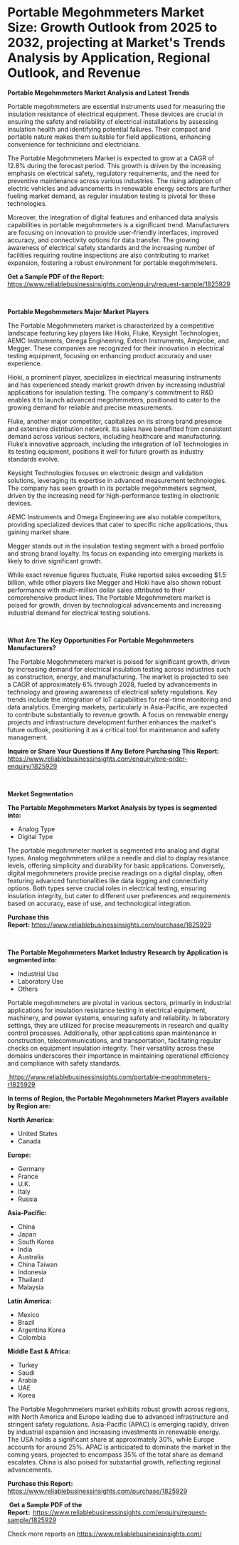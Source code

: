 <p><h1>Portable Megohmmeters Market Size: Growth Outlook from 2025 to 2032, projecting at Market's Trends Analysis by Application, Regional Outlook, and Revenue</h1></p><p><strong>Portable Megohmmeters Market Analysis and Latest Trends</strong></p>
<p><p>Portable megohmmeters are essential instruments used for measuring the insulation resistance of electrical equipment. These devices are crucial in ensuring the safety and reliability of electrical installations by assessing insulation health and identifying potential failures. Their compact and portable nature makes them suitable for field applications, enhancing convenience for technicians and electricians.</p><p>The Portable Megohmmeters Market is expected to grow at a CAGR of 12.8% during the forecast period. This growth is driven by the increasing emphasis on electrical safety, regulatory requirements, and the need for preventive maintenance across various industries. The rising adoption of electric vehicles and advancements in renewable energy sectors are further fueling market demand, as regular insulation testing is pivotal for these technologies. </p><p>Moreover, the integration of digital features and enhanced data analysis capabilities in portable megohmmeters is a significant trend. Manufacturers are focusing on innovation to provide user-friendly interfaces, improved accuracy, and connectivity options for data transfer. The growing awareness of electrical safety standards and the increasing number of facilities requiring routine inspections are also contributing to market expansion, fostering a robust environment for portable megohmmeters.</p></p>
<p><strong>Get a Sample PDF of the Report:&nbsp;</strong> <a href="https://www.reliablebusinessinsights.com/enquiry/request-sample/1825929?utm_campaign=2720&utm_medium=2&utm_source=Github&utm_content=ia&utm_term=28022025&utm_id=portable-megohmmeters">https://www.reliablebusinessinsights.com/enquiry/request-sample/1825929</a></p>
<p>&nbsp;</p>
<p><strong>Portable Megohmmeters Major Market Players</strong></p>
<p><p>The Portable Megohmmeters market is characterized by a competitive landscape featuring key players like Hioki, Fluke, Keysight Technologies, AEMC Instruments, Omega Engineering, Extech Instruments, Amprobe, and Megger. These companies are recognized for their innovation in electrical testing equipment, focusing on enhancing product accuracy and user experience.</p><p>Hioki, a prominent player, specializes in electrical measuring instruments and has experienced steady market growth driven by increasing industrial applications for insulation testing. The company's commitment to R&D enables it to launch advanced megohmmeters, positioned to cater to the growing demand for reliable and precise measurements.</p><p>Fluke, another major competitor, capitalizes on its strong brand presence and extensive distribution network. Its sales have benefitted from consistent demand across various sectors, including healthcare and manufacturing. Fluke’s innovative approach, including the integration of IoT technologies in its testing equipment, positions it well for future growth as industry standards evolve.</p><p>Keysight Technologies focuses on electronic design and validation solutions, leveraging its expertise in advanced measurement technologies. The company has seen growth in its portable megohmmeters segment, driven by the increasing need for high-performance testing in electronic devices.</p><p>AEMC Instruments and Omega Engineering are also notable competitors, providing specialized devices that cater to specific niche applications, thus gaining market share.</p><p>Megger stands out in the insulation testing segment with a broad portfolio and strong brand loyalty. Its focus on expanding into emerging markets is likely to drive significant growth.</p><p>While exact revenue figures fluctuate, Fluke reported sales exceeding $1.5 billion, while other players like Megger and Hioki have also shown robust performance with multi-million dollar sales attributed to their comprehensive product lines. The Portable Megohmmeters market is poised for growth, driven by technological advancements and increasing industrial demand for electrical testing solutions.</p></p>
<p>&nbsp;</p>
<p><strong>What Are The Key Opportunities For Portable Megohmmeters Manufacturers?</strong></p>
<p><p>The Portable Megohmmeters market is poised for significant growth, driven by increasing demand for electrical insulation testing across industries such as construction, energy, and manufacturing. The market is projected to see a CAGR of approximately 6% through 2028, fueled by advancements in technology and growing awareness of electrical safety regulations. Key trends include the integration of IoT capabilities for real-time monitoring and data analytics. Emerging markets, particularly in Asia-Pacific, are expected to contribute substantially to revenue growth. A focus on renewable energy projects and infrastructure development further enhances the market's future outlook, positioning it as a critical tool for maintenance and safety management.</p></p>
<p><strong>Inquire or Share Your Questions If Any Before Purchasing This Report:</strong> <a href="https://www.reliablebusinessinsights.com/enquiry/pre-order-enquiry/1825929?utm_campaign=2720&utm_medium=2&utm_source=Github&utm_content=ia&utm_term=28022025&utm_id=portable-megohmmeters">https://www.reliablebusinessinsights.com/enquiry/pre-order-enquiry/1825929</a></p>
<p>&nbsp;</p>
<p><strong>Market Segmentation</strong></p>
<p><strong>The Portable Megohmmeters Market Analysis by types is segmented into:</strong></p>
<p><ul><li>Analog Type</li><li>Digital Type</li></ul></p>
<p><p>The portable megohmmeter market is segmented into analog and digital types. Analog megohmmeters utilize a needle and dial to display resistance levels, offering simplicity and durability for basic applications. Conversely, digital megohmmeters provide precise readings on a digital display, often featuring advanced functionalities like data logging and connectivity options. Both types serve crucial roles in electrical testing, ensuring insulation integrity, but cater to different user preferences and requirements based on accuracy, ease of use, and technological integration.</p></p>
<p><strong>Purchase this Report:&nbsp;</strong><a href="https://www.reliablebusinessinsights.com/purchase/1825929?utm_campaign=2720&utm_medium=2&utm_source=Github&utm_content=ia&utm_term=28022025&utm_id=portable-megohmmeters">https://www.reliablebusinessinsights.com/purchase/1825929</a></p>
<p>&nbsp;</p>
<p><strong>The Portable Megohmmeters Market Industry Research by Application is segmented into:</strong></p>
<p><ul><li>Industrial Use</li><li>Laboratory Use</li><li>Others</li></ul></p>
<p><p>Portable megohmmeters are pivotal in various sectors, primarily in industrial applications for insulation resistance testing in electrical equipment, machinery, and power systems, ensuring safety and reliability. In laboratory settings, they are utilized for precise measurements in research and quality control processes. Additionally, other applications span maintenance in construction, telecommunications, and transportation, facilitating regular checks on equipment insulation integrity. Their versatility across these domains underscores their importance in maintaining operational efficiency and compliance with safety standards.</p></p>
<p><a href="https://www.reliablebusinessinsights.com/portable-megohmmeters-r1825929?utm_campaign=2720&utm_medium=2&utm_source=Github&utm_content=ia&utm_term=28022025&utm_id=portable-megohmmeters">&nbsp;https://www.reliablebusinessinsights.com/portable-megohmmeters-r1825929</a></p>
<p><strong>In terms of Region, the Portable Megohmmeters Market Players available by Region are:</strong></p>
<p>
    <p> <strong> North America: </strong>
        <ul>
            <li>United States</li>
            <li>Canada</li>
        </ul>
        </p> 
    <p> <strong> Europe: </strong>
        <ul>
            <li>Germany</li>
            <li>France</li>
            <li>U.K.</li>
            <li>Italy</li>
            <li>Russia</li>
        </ul>
        </p> 
    <p> <strong> Asia-Pacific: </strong>
        <ul>
            <li>China</li>
            <li>Japan</li>
            <li>South Korea</li>
            <li>India</li>
            <li>Australia</li>
            <li>China Taiwan</li>
            <li>Indonesia</li>
            <li>Thailand</li>
            <li>Malaysia</li>
        </ul>
        </p> 
    <p> <strong> Latin America: </strong>
        <ul>
            <li>Mexico</li>
            <li>Brazil</li>
            <li>Argentina Korea</li>
            <li>Colombia</li>
        </ul>
        </p> 
    <p> <strong> Middle East & Africa: </strong>
        <ul>
            <li>Turkey</li>
            <li>Saudi</li>
            <li>Arabia</li>
            <li>UAE</li>
            <li>Korea</li>
        </ul>
    </p>
    </p>
<p><p>The Portable Megohmmeters market exhibits robust growth across regions, with North America and Europe leading due to advanced infrastructure and stringent safety regulations. Asia-Pacific (APAC) is emerging rapidly, driven by industrial expansion and increasing investments in renewable energy. The USA holds a significant share at approximately 30%, while Europe accounts for around 25%. APAC is anticipated to dominate the market in the coming years, projected to encompass 35% of the total share as demand escalates. China is also poised for substantial growth, reflecting regional advancements.</p></p>
<p><strong>Purchase this Report: </strong><a href="https://www.reliablebusinessinsights.com/purchase/1825929?utm_campaign=2720&utm_medium=2&utm_source=Github&utm_content=ia&utm_term=28022025&utm_id=portable-megohmmeters">https://www.reliablebusinessinsights.com/purchase/1825929</a></p>
<p>&nbsp;<strong>Get a Sample PDF of the Report:&nbsp;&nbsp;</strong><a href="https://www.reliablebusinessinsights.com/enquiry/request-sample/1825929?utm_campaign=2720&utm_medium=2&utm_source=Github&utm_content=ia&utm_term=28022025&utm_id=portable-megohmmeters">https://www.reliablebusinessinsights.com/enquiry/request-sample/1825929</a></p>
<p><strong></strong></p>
<p>Check more reports on <a href="https://www.reliablebusinessinsights.com/?utm_campaign=2720&utm_medium=2&utm_source=Github&utm_content=ia&utm_term=28022025&utm_id=portable-megohmmeters">https://www.reliablebusinessinsights.com/</a></p>